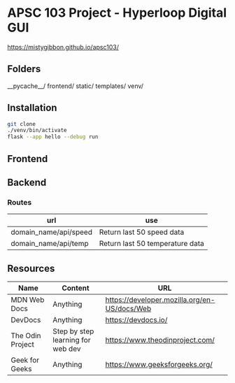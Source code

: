 # APSC 103 Project - Hyperloop Digital GUI

https://mistygibbon.github.io/apsc103/

## Folders
\_\_pycache\_\_/
frontend/
static/
templates/
venv/

## Installation

``` bash
git clone
./venv/bin/activate
flask --app hello --debug run
```

## Frontend

## Backend
### Routes
| url                   | use                             |
| --------------------- | ------------------------------- |
| domain_name/api/speed | Return last 50 speed data       |
| domain_name/api/temp  | Return last 50 temperature data |
## Resources
| Name             | Content                           | URL                                          |
| ---------------- | --------------------------------- | -------------------------------------------- |
| MDN Web Docs     | Anything                          | https://developer.mozilla.org/en-US/docs/Web |
| DevDocs          | Anything                          | https://devdocs.io/                          |
| The Odin Project | Step by step learning for web dev | https://www.theodinproject.com/              |
| Geek for Geeks   | Anything                          | https://www.geeksforgeeks.org/               |